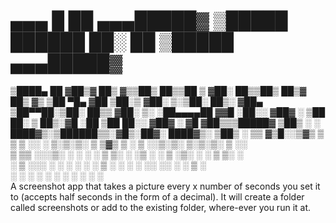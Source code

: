 #  ▄▄▄       █    ██ ▄▄▄█████▓ ▒█████    ██████  ██░ ██  ▒█████  ▄▄▄█████▓
  ▒████▄     ██  ▓██▒▓  ██▒ ▓▒▒██▒  ██▒▒██    ▒ ▓██░ ██▒▒██▒  ██▒▓  ██▒ ▓▒
  ▒██  ▀█▄  ▓██  ▒██░▒ ▓██░ ▒░▒██░  ██▒░ ▓██▄   ▒██▀▀██░▒██░  ██▒▒ ▓██░ ▒░
  ░██▄▄▄▄██ ▓▓█  ░██░░ ▓██▓ ░ ▒██   ██░  ▒   ██▒░▓█ ░██ ▒██   ██░░ ▓██▓ ░ 
   ▓█   ▓██▒▒▒█████▓   ▒██▒ ░ ░ ████▓▒░▒██████▒▒░▓█▒░██▓░ ████▓▒░  ▒██▒ ░ 
   ▒▒   ▓▒█░░▒▓▒ ▒ ▒   ▒ ░░   ░ ▒░▒░▒░ ▒ ▒▓▒ ▒ ░ ▒ ░░▒░▒░ ▒░▒░▒░   ▒ ░░   
   ▒   ▒▒ ░░░▒░ ░ ░     ░      ░ ▒ ▒░ ░ ░▒  ░ ░ ▒ ░▒░ ░  ░ ▒ ▒░     ░    
   ░   ▒    ░░░ ░ ░   ░      ░ ░ ░ ▒  ░  ░  ░   ░  ░░ ░░ ░ ░ ▒    ░      
      ░  ░   ░                  ░ ░        ░   ░  ░  ░    ░ ░           
A screenshot app that takes a picture every x number of seconds you set it to (accepts half seconds in the form of a decimal). It will create a folder called screenshots or add to the existing folder, where-ever you run it at.  
